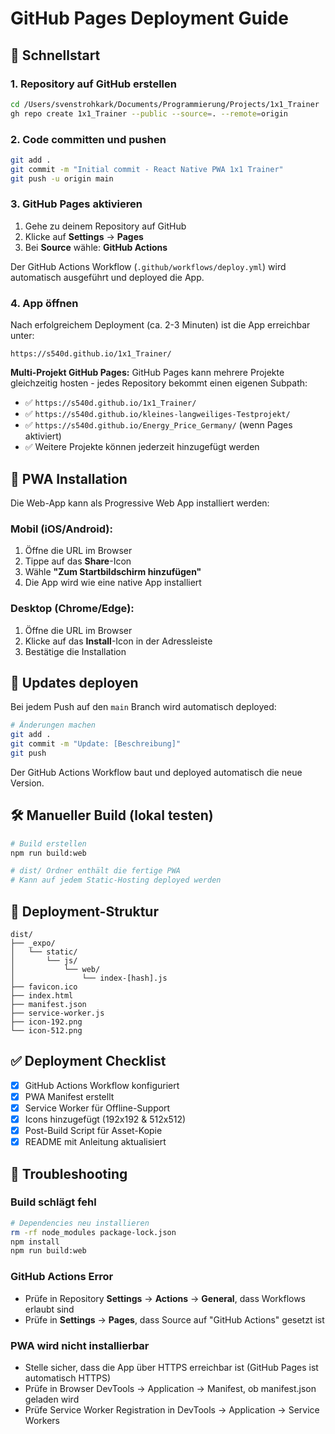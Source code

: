 # GitHub Pages Deployment Guide

## 🚀 Schnellstart

### 1. Repository auf GitHub erstellen

```bash
cd /Users/svenstrohkark/Documents/Programmierung/Projects/1x1_Trainer
gh repo create 1x1_Trainer --public --source=. --remote=origin
```

### 2. Code committen und pushen

```bash
git add .
git commit -m "Initial commit - React Native PWA 1x1 Trainer"
git push -u origin main
```

### 3. GitHub Pages aktivieren

1. Gehe zu deinem Repository auf GitHub
2. Klicke auf **Settings** → **Pages**
3. Bei **Source** wähle: **GitHub Actions**

Der GitHub Actions Workflow (`.github/workflows/deploy.yml`) wird automatisch ausgeführt und deployed die App.

### 4. App öffnen

Nach erfolgreichem Deployment (ca. 2-3 Minuten) ist die App erreichbar unter:

```
https://s540d.github.io/1x1_Trainer/
```

**Multi-Projekt GitHub Pages:**
GitHub Pages kann mehrere Projekte gleichzeitig hosten - jedes Repository bekommt einen eigenen Subpath:
- ✅ `https://s540d.github.io/1x1_Trainer/`
- ✅ `https://s540d.github.io/kleines-langweiliges-Testprojekt/`
- ✅ `https://s540d.github.io/Energy_Price_Germany/` (wenn Pages aktiviert)
- ✅ Weitere Projekte können jederzeit hinzugefügt werden

## 📱 PWA Installation

Die Web-App kann als Progressive Web App installiert werden:

### Mobil (iOS/Android):
1. Öffne die URL im Browser
2. Tippe auf das **Share**-Icon
3. Wähle **"Zum Startbildschirm hinzufügen"**
4. Die App wird wie eine native App installiert

### Desktop (Chrome/Edge):
1. Öffne die URL im Browser
2. Klicke auf das **Install**-Icon in der Adressleiste
3. Bestätige die Installation

## 🔄 Updates deployen

Bei jedem Push auf den `main` Branch wird automatisch deployed:

```bash
# Änderungen machen
git add .
git commit -m "Update: [Beschreibung]"
git push
```

Der GitHub Actions Workflow baut und deployed automatisch die neue Version.

## 🛠️ Manueller Build (lokal testen)

```bash
# Build erstellen
npm run build:web

# dist/ Ordner enthält die fertige PWA
# Kann auf jedem Static-Hosting deployed werden
```

## 📂 Deployment-Struktur

```
dist/
├── _expo/
│   └── static/
│       └── js/
│           └── web/
│               └── index-[hash].js
├── favicon.ico
├── index.html
├── manifest.json
├── service-worker.js
├── icon-192.png
└── icon-512.png
```

## ✅ Deployment Checklist

- [x] GitHub Actions Workflow konfiguriert
- [x] PWA Manifest erstellt
- [x] Service Worker für Offline-Support
- [x] Icons hinzugefügt (192x192 & 512x512)
- [x] Post-Build Script für Asset-Kopie
- [x] README mit Anleitung aktualisiert

## 🐛 Troubleshooting

### Build schlägt fehl
```bash
# Dependencies neu installieren
rm -rf node_modules package-lock.json
npm install
npm run build:web
```

### GitHub Actions Error
- Prüfe in Repository **Settings** → **Actions** → **General**, dass Workflows erlaubt sind
- Prüfe in **Settings** → **Pages**, dass Source auf "GitHub Actions" gesetzt ist

### PWA wird nicht installierbar
- Stelle sicher, dass die App über HTTPS erreichbar ist (GitHub Pages ist automatisch HTTPS)
- Prüfe in Browser DevTools → Application → Manifest, ob manifest.json geladen wird
- Prüfe Service Worker Registration in DevTools → Application → Service Workers
